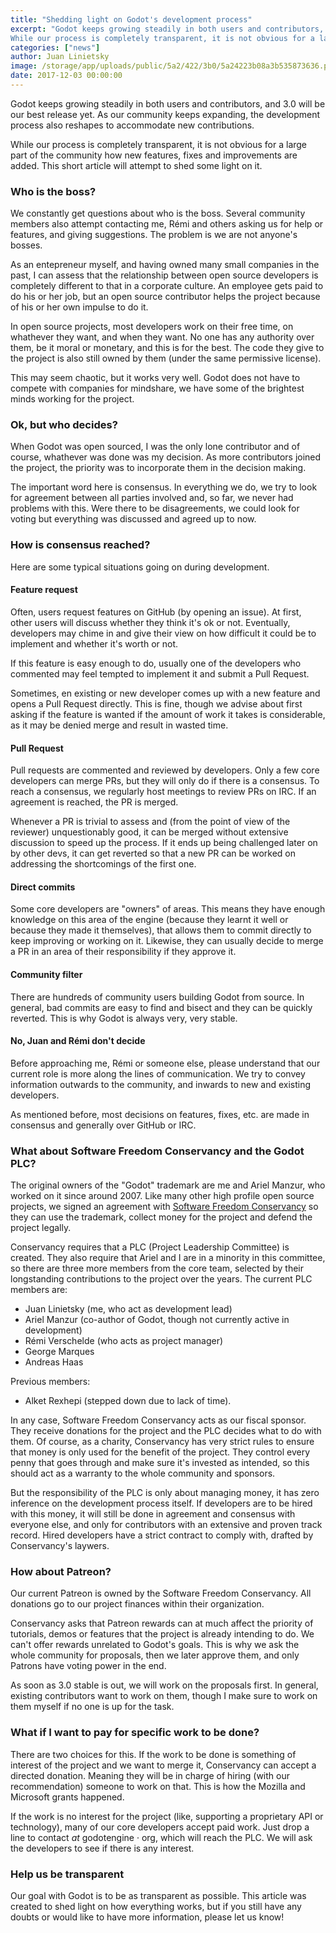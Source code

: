 ```yaml
---
title: "Shedding light on Godot's development process"
excerpt: "Godot keeps growing steadily in both users and contributors, and 3.0 will be our best release yet. As our community keeps expanding, the development process also reshapes to accommodate new contributions.
While our process is completely transparent, it is not obvious for a large part of the community how new features, fixes and improvements are added. This short article will attempt to shed some light on it."
categories: ["news"]
author: Juan Linietsky
image: /storage/app/uploads/public/5a2/422/3b0/5a24223b08a3b535873636.png
date: 2017-12-03 00:00:00
---
```


Godot keeps growing steadily in both users and contributors, and 3.0 will be our best release yet. As our community keeps expanding, the development process also reshapes to accommodate new contributions.

While our process is completely transparent, it is not obvious for a large part of the community how new features, fixes and improvements are added. This short article will attempt to shed some light on it.

### Who is the boss?

We constantly get questions about who is the boss. Several community members also attempt contacting me, Rémi and others asking us for help or features, and giving suggestions. The problem is we are not anyone's bosses.

As an entepreneur myself, and having owned many small companies in the past, I can assess that the relationship between open source developers is completely different to that in a corporate culture. An employee gets paid to do his or her job, but an open source contributor helps the project because of his or her own impulse to do it.

In open source projects, most developers work on their free time, on whathever they want, and when they want. No one has any authority over them, be it moral or monetary, and this is for the best. The code they give to the project is also still owned by them (under the same permissive license). 

This may seem chaotic, but it works very well. Godot does not have to compete with companies for mindshare, we have some of the brightest minds working for the project.

### Ok, but who decides?

When Godot was open sourced, I was the only lone contributor and of course, whathever was done was my decision. As more contributors joined the project, the priority was to incorporate them in the decision making.

The important word here is consensus. In everything we do, we try to look for agreement between all parties involved and, so far, we never had problems with this. Were there to be disagreements, we could look for voting but everything was discussed and agreed up to now.

### How is consensus reached?

Here are some typical situations going on during development.

#### Feature request

Often, users request features on GitHub (by opening an issue). At first, other users will discuss whether they think it's ok or not. Eventually, developers may chime in and give their view on how difficult it could be to implement and whether it's worth or not.

If this feature is easy enough to do, usually one of the developers who commented may feel tempted to implement it and submit a Pull Request.

Sometimes, en existing or new developer comes up with a new feature and opens a Pull Request directly. This is fine, though we advise about first asking if the feature is wanted if the amount of work it takes is considerable, as it may be denied merge and result in wasted time.

#### Pull Request

Pull requests are commented and reviewed by developers. Only a few core developers can merge PRs, but they will only do if there is a consensus. To reach a consensus, we regularly host meetings to review PRs on IRC. If an agreement is reached, the PR is merged.

Whenever a PR is trivial to assess and (from the point of view of the reviewer) unquestionably good, it can be merged without extensive discussion to speed up the process. If it ends up being challenged later on by other devs, it can get reverted so that a new PR can be worked on addressing the shortcomings of the first one.

#### Direct commits

Some core developers are "owners" of areas. This means they have enough knowledge on this area of the engine (because they learnt it well or because they made it themselves), that allows them to commit directly to keep improving or working on it. Likewise, they can usually decide to merge a PR in an area of their responsibility if they approve it.

#### Community filter

There are hundreds of community users building Godot from source. In general, bad commits are easy to find and bisect and they can be quickly reverted. This is why Godot is always very, very stable.

#### No, Juan and Rémi don't decide

Before approaching me, Rémi or someone else, please understand that our current role is more along the lines of communication. We try to convey information outwards to the community, and inwards to new and existing developers.

As mentioned before, most decisions on features, fixes, etc. are made in consensus and generally over GitHub or IRC.

### What about Software Freedom Conservancy and the Godot PLC?

The original owners of the "Godot" trademark are me and Ariel Manzur, who worked on it since around 2007. Like many other high profile open source projects, we signed an agreement with [Software Freedom Conservancy](https://sfconservancy.org) so they can use the trademark, collect money for the project and defend the project legally.

Conservancy requires that a PLC (Project Leadership Committee) is created. They also require that Ariel and I are in a minority in this committee, so there are three more members from the core team, selected by their longstanding contributions to the project over the years. The current PLC members are:

* Juan Linietsky (me, who act as development lead)
* Ariel Manzur (co-author of Godot, though not currently active in development)
* Rémi Verschelde (who acts as project manager)
* George Marques
* Andreas Haas

Previous members:

* Alket Rexhepi (stepped down due to lack of time).

In any case, Software Freedom Conservancy acts as our fiscal sponsor. They receive donations for the project and the PLC decides what to do with them. Of course, as a charity, Conservancy has very strict rules to ensure that money is only used for the benefit of the project. They control every penny that goes through and make sure it's invested as intended, so this should act as a warranty to the whole community and sponsors.

But the responsibility of the PLC is only about managing money, it has zero inference on the development process itself. If developers are to be hired with this money, it will still be done in agreement and consensus with everyone else, and only for contributors with an extensive and proven track record. Hired developers have a strict contract to comply with, drafted by Conservancy's laywers.

### How about Patreon?

Our current Patreon is owned by the Software Freedom Conservancy. All donations go to our project finances within their organization.

Conservancy asks that Patreon rewards can at much affect the priority of tutorials, demos or features that the project is already intending to do. We can't offer rewards unrelated to Godot's goals. This is why we ask the whole community for proposals, then we later approve them, and only Patrons have voting power in the end.

As soon as 3.0 stable is out, we will work on the proposals first. In general, existing contributors want to work on them, though I make sure to work on them myself if no one is up for the task.

### What if I want to pay for specific work to be done?

There are two choices for this. If the work to be done is something of interest of the project and we want to merge it, Conservancy can accept a directed donation. Meaning they will be in charge of hiring (with our recommendation) someone to work on that. This is how the Mozilla and Microsoft grants happened.

If the work is no interest for the project (like, supporting a proprietary API or technology), many of our core developers accept paid work. Just drop a line to contact *at* godotengine · org, which will reach the PLC. We will ask the developers to see if there is any interest.

### Help us be transparent

Our goal with Godot is to be as transparent as possible. This article was created to shed light on how everything works, but if you still have any doubts or would like to have more information, please let us know!